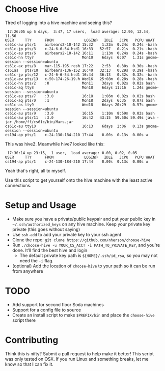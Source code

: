 Choose Hive
===========

Tired of logging into a hive machine and seeing this?

```
 17:26:05 up 6 days,  3:47, 17 users,  load average: 12.90, 12.54, 11.56
USER     TTY      FROM              LOGIN@   IDLE   JCPU   PCPU WHAT
cs61c-au pts/1    airbears2-10-142 15:32    1:22m  0.24s  0.24s -bash
cs61c-jp pts/3    c-24-6-6-54.hsd1 16:33   52:57   0.21s  0.21s -bash
cs61c-au pts/6    airbears2-10-142 16:11    1:13m  0.24s  0.24s -bash
cs61c-hn tty7                      Mon10    6days  6:07   1.31s gnome-session --session=ubuntu
cs61c-ax pts/8    mar-115-195.resh 17:22    2:53   0.30s  0.30s -bash
cs61as   pts/10   airbears-136-152 16:40   32:13   0.29s  0.29s -bash
cs61c-jp pts/12   c-24-6-6-54.hsd1 16:44   36:13   0.32s  0.32s -bash
cs61c-aw pts/13   c-50-174-26-19.h Wed16   25:08m  0.28s  0.28s -bash
cs61c-hn pts/2    :0               Mon11    3days  0.02s  0.02s bash
cs61c-aq tty8                      Mon18    6days 11:16   1.24s gnome-session --session=ubuntu
cs61c-au pts/7    :3.0             16:18    1:06m  0.02s  0.02s bash
cs61c-aq pts/0    :1               Mon18    2days  6:35   0.07s bash
cs61c-as tty9                      Wed18    6days 20:29   0.57s gnome-session --session=ubuntu
cs61c-au pts/9    :3.0             16:15    1:10m  8:59m  0.02s bash
cs61c-au pts/11   :3.0             16:42   43:15  59.50s 59.49s java -jar /home/ff/cs61c/bin/Mars.jar
cs61c-au tty10                     16:13    6days  2:06   0.13s gnome-session --session=ubuntu
cs194-ap pts/1    c-24-130-184-210 17:44    0.00s  0.13s  0.00s w
```

This was hive2.  Meanwhile hive7 looked like this:

```
 17:30:14 up 23:15,  1 user,  load average: 0.00, 0.02, 0.05
USER     TTY      FROM              LOGIN@   IDLE   JCPU   PCPU WHAT
cs194-ap pts/1    c-24-130-184-210 17:44    0.00s  0.13s  0.00s w
```

Yeah that's right, all to myself.

Use this script to get yourself onto the hive machine with the least active connections.


Setup and Usage
=====

* Make sure you have a private/public keypair and put your public key in `~/.ssh/authorized_keys` on any hive machine. Keep your private key private (this goes without saying)
* Use `ssh-add` to add your private key to your ssh agent
* Clone the repo: `git clone https://github.com/nherson/choose-hive`
* Run `./choose-hive -u YOUR_CS_ACCT -i PATH_TO_PRIVATE_KEY`, and you're done. It'll find the best hive and login
  * The default private key path is `${HOME}/.ssh/id_rsa`, so you may not need the `-i` flag. 
* (optional) Add the location of `choose-hive` to your path so it can be run from anywhere

TODO
=====
* Add support for second floor Soda machines
* Support for a config file to source
* Create an install script to make `$PREFIX/bin` and place the `choose-hive` script there

Contributing
=======
Think this is nifty? Submit a pull request to help make it better!  This script was only tested on OSX.  If you run Linux and something breaks, let me know so that I can fix it.
